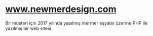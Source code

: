 # www.newmerdesign.com
 Bir müşteri için 2017 yılında yapılmış mermer eşyalar üzerine PHP ile yazılmış bir web sitesi
